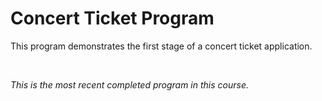 <h1>Concert Ticket Program</h1>
<p>This program demonstrates the first stage of a concert ticket application.</p>
<br />
<p><em>This is the most recent completed program in this course.</em></p>
